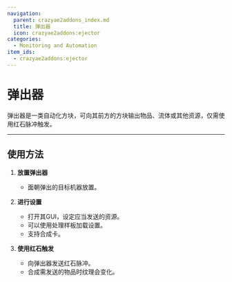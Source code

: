 ```yaml
---
navigation:
  parent: crazyae2addons_index.md
  title: 弹出器
  icon: crazyae2addons:ejector
categories:
  - Monitoring and Automation
item_ids:
  - crazyae2addons:ejector
---
```


# 弹出器

<BlockImage id="crazyae2addons:ejector" scale="4"></BlockImage>

弹出器是一类自动化方块，可向其前方的方块输出物品、流体或其他资源，仅需使用红石脉冲触发。

---

## 使用方法

1. **放置弹出器**
    - 面朝弹出的目标机器放置。

2. **进行设置**
    - 打开其GUI，设定应当发送的资源。
    - 可以使用处理样板加载设置。
    - 支持合成卡。

3. **使用红石触发**
    - 向弹出器发送红石脉冲。
    - 合成需发送的物品时纹理会变化。